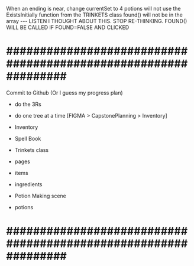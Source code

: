 When an ending is near, change currentSet to 4
potions will not use the ExistsInitially function from the TRINKETS class
found() will not be in the array --- LISTEN I THOUGHT ABOUT THIS. STOP RE-THINKING. FOUND() WILL BE CALLED IF FOUND=FALSE AND CLICKED

# ############################################################### #

Commit to Github (Or I guess my progress plan)
- do the 3Rs
- do one tree at a time [FIGMA > CapstonePlanning > Inventory]

- Inventory
- Spell Book

- Trinkets class
- pages
- items
- ingredients

- Potion Making scene
- potions

# ############################################################### #